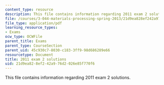 ```yaml
---
content_type: resource
description: This file contains information regarding 2011 exam 2 solutions.
file: /courses/3-044-materials-processing-spring-2013/21d9ea828ef242a976d2026e85f770f6_MIT3_044S13_2011exam2solns.pdf
file_type: application/pdf
learning_resource_types:
- Exams
ocw_type: OCWFile
parent_title: Exams
parent_type: CourseSection
parent_uid: 45c930c7-8030-c183-3ff9-98d686289e66
resourcetype: Document
title: 2011 exam 2 solutions
uid: 21d9ea82-8ef2-42a9-76d2-026e85f770f6
---
```

This file contains information regarding 2011 exam 2 solutions.

